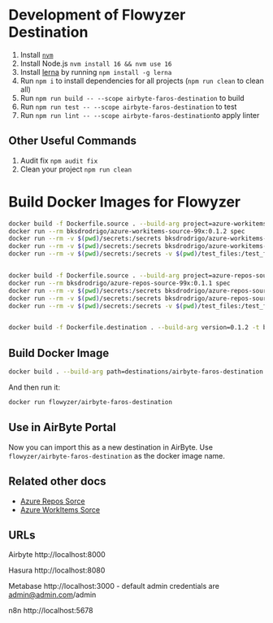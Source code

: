 # Development of Flowyzer Destination

1. Install [`nvm`](https://github.com/nvm-sh/nvm#installing-and-updating)
2. Install Node.js `nvm install 16 && nvm use 16`
3. Install [lerna](https://github.com/lerna/lerna) by running `npm install -g lerna`
4. Run `npm i` to install dependencies for all projects (`npm run clean` to clean all)
5. Run `npm run build -- --scope airbyte-faros-destination` to build 
6. Run `npm run test -- --scope airbyte-faros-destination` to test
7. Run `npm run lint -- --scope airbyte-faros-destination`to apply linter 

## Other Useful Commands

1. Audit fix `npm audit fix`
2. Clean your project `npm run clean`

# Build Docker Images for Flowyzer
```sh
docker build -f Dockerfile.source . --build-arg project=azure-workitems-source --build-arg version=0.1.2 -t bksdrodrigo/azure-workitems-source-99x:0.1.2
docker run --rm bksdrodrigo/azure-workitems-source-99x:0.1.2 spec
docker run --rm -v $(pwd)/secrets:/secrets bksdrodrigo/azure-workitems-source-99x:0.1.2 check --config /secrets/config.json
docker run --rm -v $(pwd)/secrets:/secrets bksdrodrigo/azure-workitems-source-99x:0.1.2 discover --config /secrets/config.json
docker run --rm -v $(pwd)/secrets:/secrets -v $(pwd)/test_files:/test_files bksdrodrigo/azure-workitems-source-99x:0.1.2 read --config /secrets/config.json --catalog /test_files/full_configured_catalog.json


docker build -f Dockerfile.source . --build-arg project=azure-repos-source --build-arg version=0.1.1 -t bksdrodrigo/azure-repos-source-99x:0.1.1
docker run --rm bksdrodrigo/azure-repos-source-99x:0.1.1 spec
docker run --rm -v $(pwd)/secrets:/secrets bksdrodrigo/azure-repos-source-99x:0.1.1 check --config /secrets/config.json
docker run --rm -v $(pwd)/secrets:/secrets bksdrodrigo/azure-repos-source-99x:0.1.1 discover --config /secrets/config.json
docker run --rm -v $(pwd)/secrets:/secrets -v $(pwd)/test_files:/test_files bksdrodrigo/azure-repos-source-99x:0.1.1 read --config /secrets/config.json --catalog /test_files/full_configured_catalog.json


docker build -f Dockerfile.destination . --build-arg version=0.1.2 -t bksdrodrigo/airbyte-faros-destination-99x:0.1.2

```

## Build Docker Image
```sh
docker build . --build-arg path=destinations/airbyte-faros-destination --build-arg version=0.0.1 -t flowyzer/airbyte-faros-destination
```

And then run it:

```sh
docker run flowyzer/airbyte-faros-destination
```

## Use in AirByte Portal

Now you can import this as a new destination in AirByte. Use `flowyzer/airbyte-faros-destination` as the docker image name. 

## Related other docs

 - [Azure Repos Sorce](./sources/azure-repos-source/README.md)
 - [Azure WorkItems Sorce](./sources/azure-workitems-source/README.md)

## URLs
Airbyte	http://localhost:8000

Hasura	http://localhost:8080

Metabase http://localhost:3000 - default admin credentials are admin@admin.com/admin

n8n	http://localhost:5678